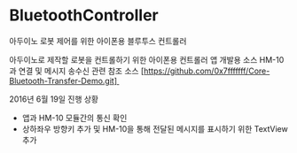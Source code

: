 # BluetoothController
아두이노 로봇 제어를 위한 아이폰용 블루투스 컨트롤러

아두이노로 제작할 로봇을 컨트롤하기 위한 아이폰용 컨트롤러 앱 개발용 소스
HM-10과 연결 및 메시지 송수신 관련 참조 소스 [https://github.com/0x7fffffff/Core-Bluetooth-Transfer-Demo.git] 

2016년 6월 19일 진행 상황
- 앱과 HM-10 모듈간의 통신 확인
- 상하좌우 방향키 추가 및 HM-10을 통해 전달된 메시지를 표시하기 위한 TextView 추가
